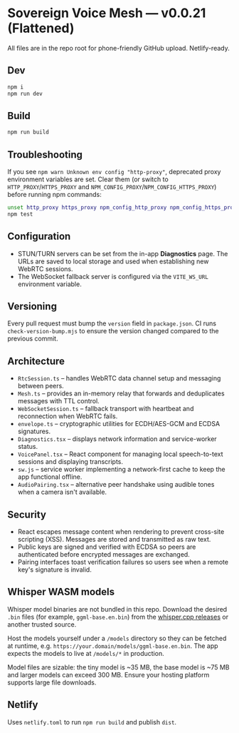 # Sovereign Voice Mesh — v0.0.21 (Flattened)

All files are in the repo root for phone-friendly GitHub upload. Netlify-ready.

## Dev

```bash
npm i
npm run dev
```

## Build

```bash
npm run build
```

## Troubleshooting

If you see `npm warn Unknown env config "http-proxy"`, deprecated proxy
environment variables are set. Clear them (or switch to `HTTP_PROXY`/`HTTPS_PROXY`
and `NPM_CONFIG_PROXY`/`NPM_CONFIG_HTTPS_PROXY`) before running npm commands:

```bash
unset http_proxy https_proxy npm_config_http_proxy npm_config_https_proxy
npm test
```

## Configuration

- STUN/TURN servers can be set from the in-app **Diagnostics** page. The URLs
  are saved to local storage and used when establishing new WebRTC sessions.
- The WebSocket fallback server is configured via the `VITE_WS_URL`
  environment variable.

## Versioning

Every pull request must bump the `version` field in `package.json`. CI runs
`check-version-bump.mjs` to ensure the version changed compared to the previous
commit.

## Architecture

- `RtcSession.ts` – handles WebRTC data channel setup and messaging between peers.
- `Mesh.ts` – provides an in-memory relay that forwards and deduplicates messages with TTL control.
- `WebSocketSession.ts` – fallback transport with heartbeat and reconnection when WebRTC fails.
- `envelope.ts` – cryptographic utilities for ECDH/AES-GCM and ECDSA signatures.
- `Diagnostics.tsx` – displays network information and service-worker status.
- `VoicePanel.tsx` – React component for managing local speech-to-text sessions and displaying transcripts.
- `sw.js` – service worker implementing a network-first cache to keep the app functional offline.
- `AudioPairing.tsx` – alternative peer handshake using audible tones when a camera isn't available.

## Security

- React escapes message content when rendering to prevent cross-site scripting (XSS). Messages are stored and transmitted as raw text.
- Public keys are signed and verified with ECDSA so peers are authenticated before encrypted messages are exchanged.
- Pairing interfaces toast verification failures so users see when a remote key's signature is invalid.

## Whisper WASM models

Whisper model binaries are not bundled in this repo. Download the desired `.bin` files (for example, `ggml-base.en.bin`) from the [whisper.cpp releases](https://huggingface.co/ggerganov/whisper.cpp/tree/main) or another trusted source.

Host the models yourself under a `/models` directory so they can be fetched at runtime, e.g. `https://your.domain/models/ggml-base.en.bin`. The app expects the models to live at `/models/*` in production.

Model files are sizable: the tiny model is ~35 MB, the base model is ~75 MB and larger models can exceed 300 MB. Ensure your hosting platform supports large file downloads.

## Netlify

Uses `netlify.toml` to run `npm run build` and publish `dist`.
